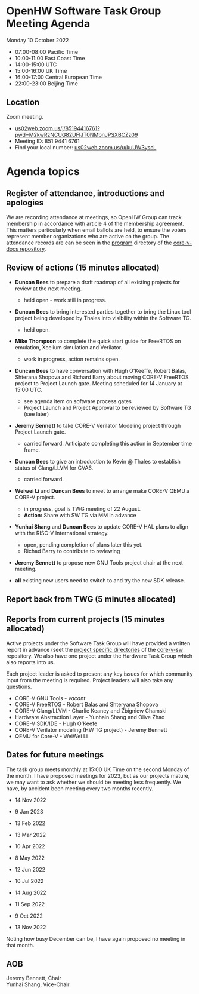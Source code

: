 # OpenHW Software Task Group Meeting Agenda

Monday 10 October 2022

- 07:00-08:00 Pacific Time
- 10:00-11:00 East Coast Time
- 14:00-15:00 UTC
- 15:00-16:00 UK Time
- 16:00-17:00 Central European Time
- 22:00-23:00 Beijing Time

## Location

Zoom meeting.

- [us02web.zoom.us/j/85194416761?pwd=M2kwRzNCUG82UFlJT0NMbnJPSXBCZz09](https://us02web.zoom.us/j/85194416761?pwd=M2kwRzNCUG82UFlJT0NMbnJPSXBCZz09)
- Meeting ID: 851 9441 6761
- Find your local number: [us02web.zoom.us/u/kuUW3yscL](https://us02web.zoom.us/u/kuUW3yscL)

# Agenda topics

## Register of attendance, introductions and apologies

We are recording attendance at meetings, so OpenHW Group can track membership in accordance with article 4 of the membership agreement. This matters particularly when email ballots are held, to ensure the voters represent member organizations who are active on the group. The attendance records are can be seen in the [program](https://github.com/openhwgroup/core-v-docs/tree/master/program) directory of the [core-v-docs repository](https://github.com/openhwgroup/core-v-docs).

## Review of actions (15 minutes allocated)

- **Duncan Bees** to prepare a draft roadmap of all existing projects for review at the next meeting.

  - held open - work still in progress.

- **Duncan Bees** to bring interested parties together to bring the Linux tool project being developed by Thales into visibility within the Software TG.

  - held open.

- **Mike Thompson** to complete the quick start guide for FreeRTOS on emulation, Xcelium simulation and Verilator.

  - work in progress, action remains open.

- **Duncan Bees** to have conversation with Hugh O'Keeffe, Robert Balas, Shterana Shopova and Richard Barry about moving CORE-V FreeRTOS project to Project Launch gate.  Meeting scheduled for 14 January at 15:00 UTC.

  - see agenda item on software process gates
  - Project Launch and Project Approval to be reviewed by Software TG (see later)

- **Jeremy Bennett** to take CORE-V Verilator Modeling project through Project Launch gate.

  - carried forward. Anticipate completing this action in September time frame.

- **Duncan Bees** to give an introduction to Kevin @ Thales to establish status of Clang/LLVM for CVA6.

  - carried forward.

- **Weiwei Li** and **Duncan Bees** to meet to arrange make CORE-V QEMU a CORE-V project.

  - in progress, goal is TWG meeting of 22 August.
  - **Action:** Share with SW TG via MM in advance

- **Yunhai Shang** and **Duncan Bees** to update CORE-V HAL plans to align with the RISC-V International strategy.

  - open, pending completion of plans later this yet.
  - Richad Barry to contribute to reviewing

- **Jeremy Bennett** to propose new GNU Tools project chair at the next meeting.

- **all** existing new users need to switch to and try the new SDK release.

## Report back from TWG (5 minutes allocated)

## Reports from current projects (15 minutes allocated)

Active projects under the Software Task Group will have provided a written report in advance (seet the [project specific directories](https://github.com/openhwgroup/core-v-sw/blob/master/projects) of the [core-v-sw](https://github.com/openhwgroup/core-v-sw) repository. We also have one project under the Hardware Task Group which also reports into us.

Each project leader is asked to present any key issues for which community input from the meeting is required.  Project leaders will also take any questions.

- CORE-V GNU Tools - _vacant_
- CORE-V FreeRTOS - Robert Balas and Shteryana Shopova
- CORE-V Clang/LLVM - Charlie Keaney and Zbigniew Chamski
- Hardware Abstraction Layer - Yunhain Shang and Olive Zhao
- CORE-V SDK/IDE - Hugh O'Keefe
- CORE-V Verilator modeling (HW TG project) - Jeremy Bennett
- QEMU for Core-V - WeiWei Li

## Dates for future meetings

The task group meets monthly at 15:00 UK Time on the second Monday of the
month. I have proposed meetings for 2023, but as our projects mature, we may
want to ask whether we should be meeting less frequently.  We have, by
accident been meeting every two months recently.

- 14 Nov 2022

- 9 Jan 2023
- 13 Feb 2022
- 13 Mar 2022
- 10 Apr 2022
- 8 May 2022
- 12 Jun 2022
- 10 Jul 2022
- 14 Aug 2022
- 11 Sep 2022
- 9 Oct 2022
- 13 Nov 2022

Noting how busy December can be, I have again proposed no meeting in that month.

## AOB



Jeremy Bennett, Chair\
Yunhai Shang, Vice-Chair
